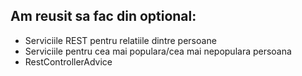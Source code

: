 Am reusit sa fac din optional:
-
- Serviciile REST pentru relatiile dintre persoane
- Serviciile pentru cea mai populara/cea mai nepopulara persoana 
- RestControllerAdvice